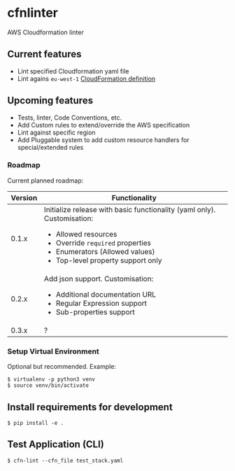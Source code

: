 # cfnlinter
AWS Cloudformation linter

## Current features

* Lint specified Cloudformation yaml file
* Lint agains `eu-west-1` [CloudFormation definition](https://docs.aws.amazon.com/AWSCloudFormation/latest/UserGuide/cfn-resource-specification.html)

## Upcoming features

* Tests, linter, Code Conventions, etc.
* Add Custom rules to extend/override the AWS specification
* Lint against specific region
* Add Pluggable system to add custom resource handlers for special/extended rules

### Roadmap

Current planned roadmap:

Version | Functionality
--------|--------------
0.1.x   | Initialize release with basic functionality (yaml only). Customisation: <ul><li>Allowed resources</li><li>Override `required` properties</li><li>Enumerators (Allowed values)</li><li>Top-level property support only</li></ul>
0.2.x   | Add json support. Customisation:<ul><li>Additional documentation URL</li><li>Regular Expression support</li><li>Sub-properties support</li></ul>
0.3.x   | ?



### Setup Virtual Environment
Optional but recommended. Example:

```
$ virtualenv -p python3 venv
$ source venv/bin/activate
```

## Install requirements for development

```
$ pip install -e .
```

## Test Application (CLI)

```
$ cfn-lint --cfn_file test_stack.yaml
```
